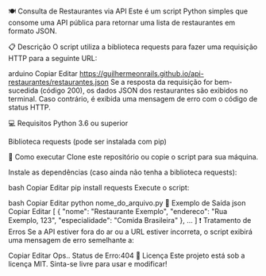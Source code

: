 🍽️ Consulta de Restaurantes via API
Este é um script Python simples que consome uma API pública para retornar uma lista de restaurantes em formato JSON.

📋 Descrição
O script utiliza a biblioteca requests para fazer uma requisição HTTP para a seguinte URL:

arduino
Copiar
Editar
https://guilhermeonrails.github.io/api-restaurantes/restaurantes.json
Se a resposta da requisição for bem-sucedida (código 200), os dados JSON dos restaurantes são exibidos no terminal. Caso contrário, é exibida uma mensagem de erro com o código de status HTTP.

💻 Requisitos
Python 3.6 ou superior

Biblioteca requests (pode ser instalada com pip)

🚀 Como executar
Clone este repositório ou copie o script para sua máquina.

Instale as dependências (caso ainda não tenha a biblioteca requests):

bash
Copiar
Editar
pip install requests
Execute o script:

bash
Copiar
Editar
python nome_do_arquivo.py
🧪 Exemplo de Saída
json
Copiar
Editar
[
  {
    "nome": "Restaurante Exemplo",
    "endereco": "Rua Exemplo, 123",
    "especialidade": "Comida Brasileira"
  },
  ...
]
❗ Tratamento de Erros
Se a API estiver fora do ar ou a URL estiver incorreta, o script exibirá uma mensagem de erro semelhante a:

Copiar
Editar
Ops.. Status de Erro:404
📄 Licença
Este projeto está sob a licença MIT. Sinta-se livre para usar e modificar!
